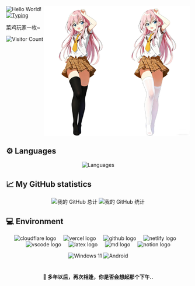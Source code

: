 <img src="https://readme-typing-svg.demolab.com?font=Signika+Negative&weight=600&size=36&pause=5000&duration=1000&color=39C5BB&center=true&width=1000&height=60&lines=Hi++there+%F0%9F%91%8B+Welcome+to+my+page%F0%9F%A5%B0+I'm+Faithererer" alt="Hello World!" />

 

 

<img align="right" width="200" src="/assets/girl_white.png#gh-dark-mode-only" alt="Avatar" />
<img align="right" width="200" src="/assets/girl_black.png#gh-light-mode-only" alt="Avatar" />
 


<a href="https://git.io/typing-svg">
  <img
    src="https://readme-typing-svg.demolab.com?font=Fira+Code&weight=500&pause=1200&width=520&lines=%E8%8E%AB%E5%90%AC%E7%A9%BF%E6%9E%97%E6%89%93%E5%8F%B6%E5%A3%B0%EF%BC%8C%E4%BD%95%E5%A6%A8%E5%90%9F%E5%95%B8%E4%B8%94%E5%BE%90%E8%A1%8C~"
    alt="Typing"
  />
</a>

菜鸡玩家一枚~
 

<p>
  <img
    src="https://count.getloli.com/@faithererer?name=faithererer&theme=asoul&padding=6&offset=0&align=top&scale=0.6&pixelated=1&darkmode=auto"
    alt="Visitor Count"
  />
</p>

<br clear="both"/>

<h2>⚙️ Languages</h2>
<p align="center">
  <img src="http://github-profile-summary-cards.vercel.app/api/cards/most-commit-language?username=faithererer&theme=aura" alt="Languages"/>
</p>

<h2>📈 My GitHub statistics</h2>
<p align="center">
  <img src="http://github-profile-summary-cards.vercel.app/api/cards/profile-details?username=faithererer&theme=aura" alt="我的 GitHub 总计"/>
  <img src="https://github-readme-stats.vercel.app/api?username=faithererer&show_icons=true&theme=ambient_gradient&count_private=true&card_width=542" alt="我的 GitHub 统计"/>
</p>

<h2>💻 Environment</h2>

<div align="center">
  <img src="https://skillicons.dev/icons?i=cloudflare" height="40" alt="cloudflare logo"  />
  <img width="12" />
  <img src="https://skillicons.dev/icons?i=vercel" height="40" alt="vercel logo"  />
  <img width="12" />
  <img src="https://skillicons.dev/icons?i=github" height="40" alt="github logo"  />
  <img width="12" />
  <img src="https://skillicons.dev/icons?i=idea" height="40" alt="netlify logo"  />
  <img width="12" />
  <img src="https://skillicons.dev/icons?i=vscode" height="40" alt="vscode logo"  />
  <img width="12" />
  <img src="https://skillicons.dev/icons?i=latex" height="40" alt="latex logo"  />
  <img width="12" />
  <img src="https://skillicons.dev/icons?i=md" height="40" alt="md logo"  />
  <img width="12" />
 <img src="https://skillicons.dev/icons?i=notion" height="40" alt="notion logo"  />
</div>

<p></p>

<p align="center">
  <img src="https://img.shields.io/badge/Windows%2010-00BBFF?style=flat-square&logo=Windows&logoColor=FFFFFF&labelColor=00BBFF" alt="Windows 11"/>
  <img src="https://img.shields.io/badge/Android-00C000?style=flat-square&logo=android&logoColor=FFFFFF&labelColor=00C000" alt="Android"/>
</p>

# 

 
<h4 align="center">💮 多年以后，再次相逢，你是否会想起那个下午..</h3>

 
 

 

